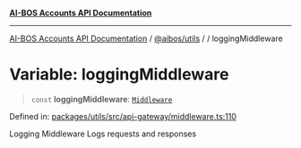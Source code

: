 [**AI-BOS Accounts API Documentation**](../../../README.md)

***

[AI-BOS Accounts API Documentation](../../../README.md) / [@aibos/utils](../README.md) / [](../README.md) / loggingMiddleware

# Variable: loggingMiddleware

> `const` **loggingMiddleware**: [`Middleware`](../interfaces/Middleware.md)

Defined in: [packages/utils/src/api-gateway/middleware.ts:110](https://github.com/pohlai88/accounts/blob/48103fb36d28b2b9bfb33472b6de2f719773cde9/packages/utils/src/api-gateway/middleware.ts#L110)

Logging Middleware
Logs requests and responses

